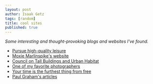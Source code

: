 ```yaml
---
layout: post
author: Isaak Getz
tags: [random]
title: cool sites
published: true
---
```


_Some interesting and thought-provoking blogs and websites I've found._

- [Pursue high-quality
  leisure](https://www.deprocrastination.co/blog/pursue-high-quality-leisure)
- [Moxie Marlinspike's website](moxie.org)
- [Council on Tall Buildings and Urban Habitat](https://www.ctbuh.org/)
- [One of my favorite photographers](https://gagosian.com/artists/gregory-crewdson/)
- [Your time is the furthest thing from free](https://www.reddit.com/r/nosurf/comments/awujub/your_time_is_the_furthest_thing_from_free/)
- [Paul Graham's articles](http://www.paulgraham.com/articles.html)
